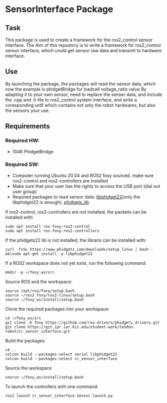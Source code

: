 # SensorInterface Package #

## Task ##
This package is used to create a framework for the ros2_control sensor interface. The Aim of this repostory is to write a framework for ros2_control sensor interface, which could get sensor raw data and transmit to hardware interface.

## Use ##
By launching the package, the packages will read the sensor data, which now the example is phidgetBridge for loadcell voltage_ratio value
By adapting it to your own sensor, need to replace the senser data, and include the .cpp and .h file to ros2_control system interface, and write a coresponding urdf which contains not only the robot hardwares, but also the sensors your use.


## Requirements ##
### Required HW: ### 
- 1046 PhidgetBridge


### Required SW: ###
- Computer running Ubuntu 20.04 and ROS2 foxy sourced, make sure ros2-control and ros2-controllers are installed 
- Make sure that your user has the rights to access the USB port (dial out user group)
- Required packages to read sensor data: [libphidget22](only the libphidget22 is enough), [phidgets_lib]


If ros2-control, ros2-controllers are not installed, the packets can be installed with:

    sudo apt install ros-foxy-ros2-control
    sudo apt install ros-foxy-ros2-controllers

If the phidgets22 lib is not installed, the libraris can be installed with:

    curl -fsSL https://www.phidgets.com/downloads/setup_linux | bash - &&\sudo apt-get install -y libphidget22
    
If a ROS2 workspace does not yet exist, run the following command:

    mkdir -p ~/foxy_ws/src

Source ROS and the workspace:

    source /opt/ros/foxy/setup.bash
    source ~/ros2_foxy/ros2-linux/setup.bash
    source ~/foxy_ws/install/setup.bash

Clone the required packages into your workspace:

    cd ~/foxy_ws/src
    git clone -b foxy https://github.com/ros-drivers/phidgets_drivers.git
    git clone https://git.ipr.iar.kit.edu/student-work/tendon-robot/cr_sensor_interface.git
    
Build the packages

    cd ..
    colcon build --packages-select serial libphidget22
    colcon build --packages-select cr_sensor_interface

Source the workspace

    source ~/foxy_ws/install/setup.bash

To launch the controllers with one command:

    ros2 launch cr_sensor_interface Sensor.launch.py




[libphidget22]: https://github.com/ros-drivers/phidgets_drivers/tree/foxy
[phidgets_lib]: https://www.phidgets.com/docs/OS_-_Linux
[cr_sensor_interface]: https://git.ipr.iar.kit.edu/student-work/tendon-robot/cr_sensor_interface
